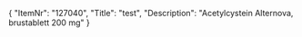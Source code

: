 {
  "ItemNr": "127040",
  "Title": "test",
  "Description": "Acetylcystein Alternova, brustablett 200 mg"
}